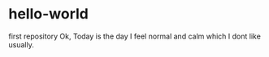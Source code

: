 # hello-world
first repository
Ok, Today is the day I feel normal and calm  which I dont like usually.
